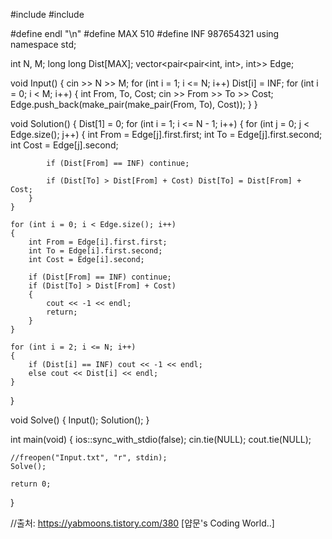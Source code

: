 #include<iostream>
#include<vector>
 
#define endl "\n"
#define MAX 510
#define INF 987654321
using namespace std;
 
int N, M;
long long Dist[MAX];
vector<pair<pair<int, int>, int>> Edge;
 
void Input()
{
    cin >> N >> M;
    for (int i = 1; i <= N; i++) Dist[i] = INF;
    for (int i = 0; i < M; i++)
    {
        int From, To, Cost;
        cin >> From >> To >> Cost;
        Edge.push_back(make_pair(make_pair(From, To), Cost));
    }
}
 
void Solution()
{
    Dist[1] = 0;
    for (int i = 1; i <= N - 1; i++)
    {
        for (int j = 0; j < Edge.size(); j++)
        {
            int From = Edge[j].first.first;
            int To = Edge[j].first.second;
            int Cost = Edge[j].second;
 
            if (Dist[From] == INF) continue;
 
            if (Dist[To] > Dist[From] + Cost) Dist[To] = Dist[From] + Cost;
        }
    }
 
    for (int i = 0; i < Edge.size(); i++)
    {
        int From = Edge[i].first.first;
        int To = Edge[i].first.second;
        int Cost = Edge[i].second;
 
        if (Dist[From] == INF) continue;
        if (Dist[To] > Dist[From] + Cost)
        {
            cout << -1 << endl;
            return;
        }
    }
 
    for (int i = 2; i <= N; i++)
    {
        if (Dist[i] == INF) cout << -1 << endl;
        else cout << Dist[i] << endl;
    }
}
 
void Solve()
{
    Input();
    Solution();
}
 
int main(void)
{
    ios::sync_with_stdio(false);
    cin.tie(NULL);
    cout.tie(NULL);
 
    //freopen("Input.txt", "r", stdin);
    Solve();
 
    return 0;
}


//출처: https://yabmoons.tistory.com/380 [얍문's Coding World..]
